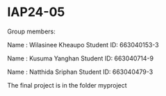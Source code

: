 # IAP24-05
Group members:

Name : Wilasinee Kheaupo
Student ID: 663040153-3

Name : Kusuma Yanghan
Student ID: 663040714-9

Name : Natthida Sriphan
Student ID: 663040479-3

The final project is in the folder myproject
